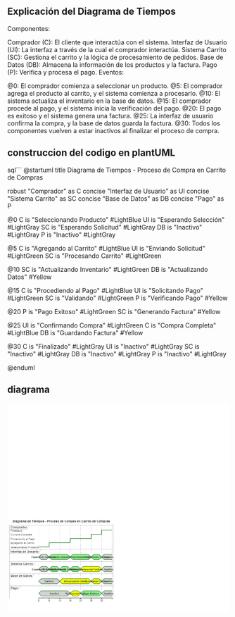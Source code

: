 ## Explicación del Diagrama de Tiempos
Componentes:

Comprador (C): El cliente que interactúa con el sistema.
Interfaz de Usuario (UI): La interfaz a través de la cual el comprador interactúa.
Sistema Carrito (SC): Gestiona el carrito y la lógica de procesamiento de pedidos.
Base de Datos (DB): Almacena la información de los productos y la factura.
Pago (P): Verifica y procesa el pago.
Eventos:

@0: El comprador comienza a seleccionar un producto.
@5: El comprador agrega el producto al carrito, y el sistema comienza a procesarlo.
@10: El sistema actualiza el inventario en la base de datos.
@15: El comprador procede al pago, y el sistema inicia la verificación del pago.
@20: El pago es exitoso y el sistema genera una factura.
@25: La interfaz de usuario confirma la compra, y la base de datos guarda la factura.
@30: Todos los componentes vuelven a estar inactivos al finalizar el proceso de compra.

## construccion del codigo en plantUML
sql´´´
@startuml
title Diagrama de Tiempos - Proceso de Compra en Carrito de Compras

robust "Comprador" as C
concise "Interfaz de Usuario" as UI
concise "Sistema Carrito" as SC
concise "Base de Datos" as DB
concise "Pago" as P

@0
C is "Seleccionando Producto" #LightBlue
UI is "Esperando Selección" #LightGray
SC is "Esperando Solicitud" #LightGray
DB is "Inactivo" #LightGray
P is "Inactivo" #LightGray

@5
C is "Agregando al Carrito" #LightBlue
UI is "Enviando Solicitud" #LightGreen
SC is "Procesando Carrito" #LightGreen

@10
SC is "Actualizando Inventario" #LightGreen
DB is "Actualizando Datos" #Yellow

@15
C is "Procediendo al Pago" #LightBlue
UI is "Solicitando Pago" #LightGreen
SC is "Validando" #LightGreen
P is "Verificando Pago" #Yellow

@20
P is "Pago Exitoso" #LightGreen
SC is "Generando Factura" #Yellow

@25
UI is "Confirmando Compra" #LightGreen
C is "Compra Completa" #LightBlue
DB is "Guardando Factura" #Yellow

@30
C is "Finalizado" #LightGray
UI is "Inactivo" #LightGray
SC is "Inactivo" #LightGray
DB is "Inactivo" #LightGray
P is "Inactivo" #LightGray

@enduml
## diagrama
![diagrama](/diagrama_comportamental/Diagrama_de_timing/diagrama.png)
